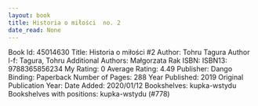 ```yaml
---
layout: book
title: Historia o miłości  no. 2
date_read: None
---
```


Book Id: 45014630
Title: Historia o miłości #2
Author: Tohru Tagura
Author l-f: Tagura, Tohru
Additional Authors: Małgorzata Rak
ISBN: 
ISBN13: 9788365856234
My Rating: 0
Average Rating: 4.49
Publisher: Dango
Binding: Paperback
Number of Pages: 288
Year Published: 2019
Original Publication Year: 
Date Added: 2020/01/12
Bookshelves: kupka-wstydu
Bookshelves with positions: kupka-wstydu (#778)

